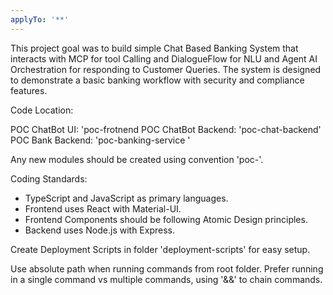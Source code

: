 ```yaml
---
applyTo: '**'
---
```

This project goal was to build simple Chat Based Banking System that interacts with MCP for tool Calling and DialogueFlow for NLU and Agent AI Orchestration for responding to Customer Queries. The system is designed to demonstrate a basic banking workflow with security and compliance features.

Code Location:

POC ChatBot UI: 'poc-frotnend
POC ChatBot Backend: 'poc-chat-backend'
POC Bank Backend: 'poc-banking-service
'


Any new modules should be created using convention 'poc-<module-name>'.

Coding Standards:
- TypeScript and JavaScript as primary languages.
- Frontend uses React with Material-UI.
- Frontend Components should be following Atomic Design principles.
- Backend uses Node.js with Express.


Create Deployment Scripts in folder 'deployment-scripts' for easy setup.


Use absolute path when running commands from root folder.
Prefer running in a single command vs multiple commands, using '&&' to chain commands.
